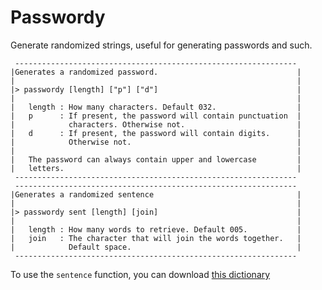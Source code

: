 Passwordy
======

Generate randomized strings, useful for generating passwords and such.

     ---------------------------------------------------------------
    |Generates a randomized password.                               |
    |                                                               |
    |> passwordy [length] ["p"] ["d"]                               |
    |                                                               |
    |   length : How many characters. Default 032.                  |
    |   p      : If present, the password will contain punctuation  |
    |            characters. Otherwise not.                         |
    |   d      : If present, the password will contain digits.      |
    |            Otherwise not.                                     |
    |                                                               |
    |   The password can always contain upper and lowercase         |
    |   letters.                                                    |
     ---------------------------------------------------------------
     ---------------------------------------------------------------
    |Generates a randomized sentence                                |
    |                                                               |
    |> passwordy sent [length] [join]                               |
    |                                                               |
    |   length : How many words to retrieve. Default 005.           |
    |   join   : The character that will join the words together.   |
    |            Default space.                                     |
     ---------------------------------------------------------------


To use the `sentence` function, you can download [this dictionary](https://github.com/voussoir/else/tree/master/Dictionary)